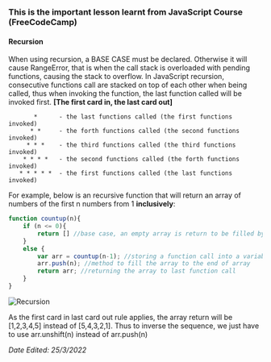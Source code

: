 ### This is the important lesson learnt from JavaScript Course (FreeCodeCamp)

#### Recursion
When using recursion, a BASE CASE must be declared. Otherwise it will cause RangeError, that is when the
call stack is overloaded with pending functions, causing the stack to overflow. In JavaScript recursion,
consecutive functions call are stacked on top of each other when being called, thus when invoking the
function, the last function called will be invoked first. __[The first card in, the last card out]__

```
       *      - the last functions called (the first functions invoked)
      * *     - the forth functions called (the second functions invoked)
     * * *    - the third functions called (the third functions invoked)
    * * * *   - the second functions called (the forth functions invoked)
   * * * * *  - the first functions called (the last functions invoked)
```
For example, below is an recursive function that will return an array of numbers of the first n numbers from 1 __inclusively__:

```js
function countup(n){
    if (n <= 0){
        return [] //base case, an empty array is return to be filled by last function called.
    }
    else {
        var arr = countup(n-1); //storing a function call into a variable
        arr.push(n); //method to fill the array to the end of array
        return arr; //returning the array to last function call
    }
}
```
 
 ![Recursion](https://aws1.discourse-cdn.com/freecodecamp/original/3X/b/3/b398443aa03613780e02adf73235141e42ec2e3e.png) 

As the first card in last card out rule applies, the array return will be [1,2,3,4,5] instead of [5,4,3,2,1]. Thus to inverse the sequence, we just have to
use arr.unshift(n) instead of arr.push(n)

*Date Edited: 25/3/2022*
